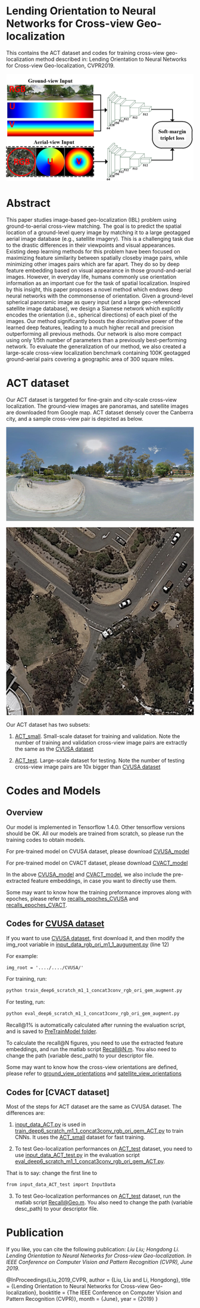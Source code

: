 # Lending Orientation to Neural Networks for Cross-view Geo-localization

This contains the ACT dataset and codes for training cross-view geo-localization method described in: Lending Orientation to Neural Networks for Cross-view Geo-localization, CVPR2019. 

![alt text](./ourCNN_twoStream.PNG)

# Abstract
This paper studies image-based geo-localization (IBL) problem using ground-to-aerial cross-view matching. The goal is to predict the spatial location of a ground-level query image by matching it to a large geotagged aerial image database (e.g., satellite imagery). This is a challenging task due to the drastic differences in their viewpoints and visual appearances. Existing deep learning methods for this problem have been focused on maximizing feature similarity between spatially closeby image pairs, while minimizing other images pairs which are far apart. They do so by deep feature embedding based on visual appearance in those ground-and-aerial images. However, in everyday life, humans commonly use orientation information as an important cue for the task of spatial localization. Inspired by this insight, this paper proposes a novel method which endows deep neural networks with the commonsense of orientation. Given a ground-level spherical panoramic image as query input (and a large geo-referenced satellite image database), we design a Siamese network which explicitly encodes the orientation (i.e., spherical directions) of each pixel of the images. Our method significantly boosts the discriminative power of the learned deep features, leading to a much higher recall and precision outperforming all previous methods. Our network is also more compact using only 1/5th number of parameters than a previously best-performing network. To evaluate the generalization of our method, we also created a large-scale cross-view localization benchmark containing 100K geotagged ground-aerial pairs covering a geographic area of 300 square miles.

# ACT dataset
Our ACT dataset is targgeted for fine-grain and city-scale cross-view localization. The ground-view images are panoramas, and satellite images are downloaded from Google map. 
ACT dataset densely cover the Canberra city, and a sample cross-view pair is depicted as below.

![alt text](./pano_img.png)

![alt text](./sat_img.png)

Our ACT dataset has two subsets:

1. [ACT_small](https://pages.github.com/). Small-scale dataset for training and validation.
Note the number of training and validation cross-view image pairs are extractly the same as the [CVUSA dataset](https://github.com/viibridges/crossnet) 

2. [ACT_test](https://pages.github.com/). Large-scale dataset for testing.
Note the number of testing cross-view image pairs are 10x bigger than [CVUSA dataset](https://github.com/viibridges/crossnet)

# Codes and Models

## Overview
Our model is implemented in Tensorflow 1.4.0. Other tensorflow versions should be OK.
All our models are trained from scratch, so please run the training codes to obtain models.

For pre-trained model on CVUSA dataset, please download [CVUSA_model](https://drive.google.com/file/d/1_kkBw1oIHbmsikTL9VJJTL_WLMD_B_R5/view?usp=sharing)

For pre-trained model on CVACT dataset, please download [CVACT_model](https://drive.google.com/file/d/14Yd0-ICAaABQQlWaGjSkDsH8L3YUuML0/view?usp=sharing)

In the above [CVUSA_model](https://drive.google.com/file/d/1_kkBw1oIHbmsikTL9VJJTL_WLMD_B_R5/view?usp=sharing) and [CVACT_model](https://drive.google.com/file/d/14Yd0-ICAaABQQlWaGjSkDsH8L3YUuML0/view?usp=sharing),
we also include the pre-extracted feature embeddings, in case you want to directly use them.

Some may want to know how the training preformance improves along with epoches, please refer to 
[recalls_epoches_CVUSA](https://drive.google.com/file/d/15KN_N8Dc1FzRthDyW_1eeiAXWrGchzNv/view?usp=sharing) and [recalls_epoches_CVACT](https://drive.google.com/file/d/1l1pfw9PSkswk1phVWyHed_31FoG0ZsQM/view?usp=sharing).  


## Codes for [CVUSA dataset](https://github.com/viibridges/crossnet)

If you want to use [CVUSA dataset](https://github.com/viibridges/crossnet), first download it, and then modify the img_root variable in [input_data_rgb_ori_m1_1_augument.py](./CVPR2019_codes/OriNet_CVUSA/input_data_rgb_ori_m1_1_augument.py) (line 12)

For example:

```diff
img_root = '..../..../CVUSA/'
```

For training, run:
```diff
python train_deep6_scratch_m1_1_concat3conv_rgb_ori_gem_augment.py
```
For testing, run:
```diff
python eval_deep6_scratch_m1_1_concat3conv_rgb_ori_gem_augment.py
```

Recall@1% is automatically calculated after running the evaluation script, and is saved to [PreTrainModel folder](./CVPR2019_codes/OriNet_CVUSA/PreTrainModel).

To calculate the recall@N figures, you need to use the extracted feature embeddings, and run the matlab script [Recall@N.m](./CVPR2019_codes/Matlab/Recall@N.m). You also need to change the path (variable desc_path) to your descriptor file.

Some may want to know how the cross-view orientations are defined, please refer to [ground_view_orientations](./CVPR2019_codes/OriNet_CVUSA/CVUSA_orientations/yaw_pitch_grd_CVUSA.mat) and [satellite_view_orientations](./CVPR2019_codes/OriNet_CVUSA/CVUSA_orientations/yaw_radius_sat_CVUSA.mat)


## Codes for [CVACT dataset]

Most of the steps for ACT dataset are the same as CVUSA dataset. The differences are:

1. [input_data_ACT.py](./CVPR2019_codes/OriNet_CVACT/input_data_ACT.py) is used in [train_deep6_scratch_m1_1_concat3conv_rgb_ori_gem_ACT.py](./CVPR2019_codes/OriNet_CVACT/train_deep6_scratch_m1_1_concat3conv_rgb_ori_gem_ACT.py) to train CNNs.
It uses the [ACT_small]() dataset for fast training.

2. To test Geo-localization performances on [ACT_test]() dataset, you need to use [input_data_ACT_test.py](./CVPR2019_codes/OriNet_CVACT/input_data_ACT_test.py) in the evaluation script [eval_deep6_scratch_m1_1_concat3conv_rgb_ori_gem_ACT.py](./CVPR2019_codes/OriNet_CVACT/eval_deep6_scratch_m1_1_concat3conv_rgb_ori_gem_ACT.py).

That is to say: change the first line to 
```diff
from input_data_ACT_test import InputData
```

3. To test Geo-localization performances on [ACT_test]() dataset, run the matlab script [Recall@Geo.m](./CVPR2019_codes/Matlab/Recall@Geo.m). You also need to change the path (variable desc_path) to your descriptor file.


# Publication

If you like, you can cite the following publication:
*Liu Liu; Hongdong Li. Lending Orientation to Neural Networks for Cross-view Geo-localization. In IEEE Conference on Computer Vision and Pattern Recognition (CVPR), June 2019.*

@InProceedings{Liu_2019_CVPR,
author = {Liu, Liu and Li, Hongdong},
title = {Lending Orientation to Neural Networks for Cross-view Geo-localization},
booktitle = {The IEEE Conference on Computer Vision and Pattern Recognition (CVPR)},
month = {June},
year = {2019}
}













